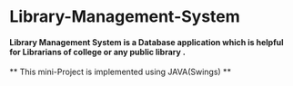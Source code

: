 # Library-Management-System
#### Library Management System is a Database application which is helpful for Librarians of college or any public library .
** This mini-Project is implemented using JAVA(Swings) **
